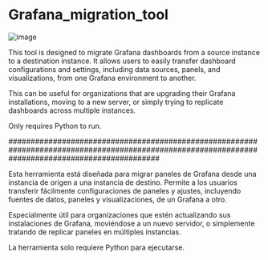# Grafana_migration_tool

![image](https://user-images.githubusercontent.com/85572312/226697289-bb77813a-3209-481a-806d-675e880f195e.png)


This tool is designed to migrate Grafana dashboards from a source instance to a destination instance. 
It allows users to easily transfer dashboard configurations and settings, including data sources, panels, and visualizations, from one Grafana environment to another. 

This can be useful for organizations that are upgrading their Grafana installations, moving to a new server, or simply trying to replicate dashboards across multiple instances. 

Only requires Python to run.


##################################################################################################################################################

Esta herramienta está diseñada para migrar paneles de Grafana desde una instancia de origen a una instancia de destino. Permite a los usuarios transferir fácilmente configuraciones de paneles y ajustes, incluyendo fuentes de datos, paneles y visualizaciones, de un Grafana a otro.

Especialmente útil para organizaciones que estén actualizando sus instalaciones de Grafana, moviéndose a un nuevo servidor, o simplemente tratando de replicar paneles en múltiples instancias.

La herramienta solo requiere Python para ejecutarse.
